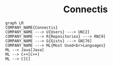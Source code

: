 <h1 align="center">Connectis</h1>

```mermaid
graph LR
COMPANY_NAME{Connectis}
COMPANY_NAME ---> U{Users} ---> UN[2]
COMPANY_NAME ---> R{Repositories} ---> RN[9]
COMPANY_NAME ---> G{Gists} ---> GN[76]
COMPANY_NAME ---> ML{Most Used<br>Languages}
ML --> Java[Java]
ML --> C++[C++]
ML --> C[C]
```
